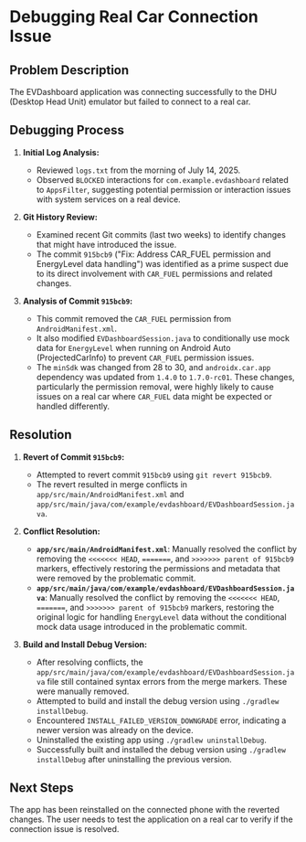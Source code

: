 # Debugging Real Car Connection Issue

## Problem Description
The EVDashboard application was connecting successfully to the DHU (Desktop Head Unit) emulator but failed to connect to a real car.

## Debugging Process

1.  **Initial Log Analysis:**
    *   Reviewed `logs.txt` from the morning of July 14, 2025.
    *   Observed `BLOCKED` interactions for `com.example.evdashboard` related to `AppsFilter`, suggesting potential permission or interaction issues with system services on a real device.

2.  **Git History Review:**
    *   Examined recent Git commits (last two weeks) to identify changes that might have introduced the issue.
    *   The commit `915bcb9` ("Fix: Address CAR_FUEL permission and EnergyLevel data handling") was identified as a prime suspect due to its direct involvement with `CAR_FUEL` permissions and related changes.

3.  **Analysis of Commit `915bcb9`:**
    *   This commit removed the `CAR_FUEL` permission from `AndroidManifest.xml`.
    *   It also modified `EVDashboardSession.java` to conditionally use mock data for `EnergyLevel` when running on Android Auto (ProjectedCarInfo) to prevent `CAR_FUEL` permission issues.
    *   The `minSdk` was changed from 28 to 30, and `androidx.car.app` dependency was updated from `1.4.0` to `1.7.0-rc01`. These changes, particularly the permission removal, were highly likely to cause issues on a real car where `CAR_FUEL` data might be expected or handled differently.

## Resolution

1.  **Revert of Commit `915bcb9`:**
    *   Attempted to revert commit `915bcb9` using `git revert 915bcb9`.
    *   The revert resulted in merge conflicts in `app/src/main/AndroidManifest.xml` and `app/src/main/java/com/example/evdashboard/EVDashboardSession.java`.

2.  **Conflict Resolution:**
    *   **`app/src/main/AndroidManifest.xml`**: Manually resolved the conflict by removing the `<<<<<<< HEAD`, `=======`, and `>>>>>>> parent of 915bcb9` markers, effectively restoring the permissions and metadata that were removed by the problematic commit.
    *   **`app/src/main/java/com/example/evdashboard/EVDashboardSession.java`**: Manually resolved the conflict by removing the `<<<<<<< HEAD`, `=======`, and `>>>>>>> parent of 915bcb9` markers, restoring the original logic for handling `EnergyLevel` data without the conditional mock data usage introduced in the problematic commit.

3.  **Build and Install Debug Version:**
    *   After resolving conflicts, the `app/src/main/java/com/example/evdashboard/EVDashboardSession.java` file still contained syntax errors from the merge markers. These were manually removed.
    *   Attempted to build and install the debug version using `./gradlew installDebug`.
    *   Encountered `INSTALL_FAILED_VERSION_DOWNGRADE` error, indicating a newer version was already on the device.
    *   Uninstalled the existing app using `./gradlew uninstallDebug`.
    *   Successfully built and installed the debug version using `./gradlew installDebug` after uninstalling the previous version.

## Next Steps
The app has been reinstalled on the connected phone with the reverted changes. The user needs to test the application on a real car to verify if the connection issue is resolved.
